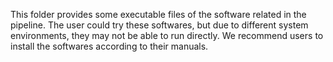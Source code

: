 This folder provides some executable files of the software related in the pipeline. The user could try these softwares, but due to different system environments, they may not be able to run directly. We recommend users to install the softwares according to their manuals.
